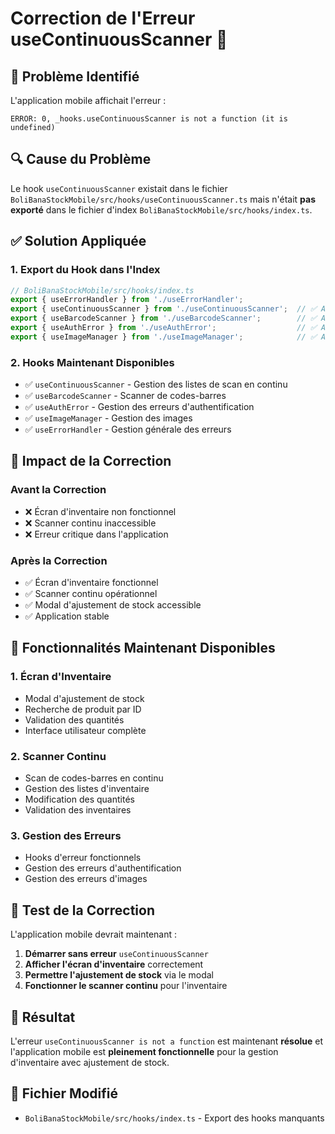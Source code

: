 # Correction de l'Erreur useContinuousScanner 🔧

## 🚨 Problème Identifié

L'application mobile affichait l'erreur :
```
ERROR: 0, _hooks.useContinuousScanner is not a function (it is undefined)
```

## 🔍 Cause du Problème

Le hook `useContinuousScanner` existait dans le fichier `BoliBanaStockMobile/src/hooks/useContinuousScanner.ts` mais n'était **pas exporté** dans le fichier d'index `BoliBanaStockMobile/src/hooks/index.ts`.

## ✅ Solution Appliquée

### 1. **Export du Hook dans l'Index**
```typescript
// BoliBanaStockMobile/src/hooks/index.ts
export { useErrorHandler } from './useErrorHandler';
export { useContinuousScanner } from './useContinuousScanner';  // ✅ Ajouté
export { useBarcodeScanner } from './useBarcodeScanner';        // ✅ Ajouté
export { useAuthError } from './useAuthError';                  // ✅ Ajouté
export { useImageManager } from './useImageManager';            // ✅ Ajouté
```

### 2. **Hooks Maintenant Disponibles**
- ✅ `useContinuousScanner` - Gestion des listes de scan en continu
- ✅ `useBarcodeScanner` - Scanner de codes-barres
- ✅ `useAuthError` - Gestion des erreurs d'authentification
- ✅ `useImageManager` - Gestion des images
- ✅ `useErrorHandler` - Gestion générale des erreurs

## 🎯 Impact de la Correction

### **Avant la Correction**
- ❌ Écran d'inventaire non fonctionnel
- ❌ Scanner continu inaccessible
- ❌ Erreur critique dans l'application

### **Après la Correction**
- ✅ Écran d'inventaire fonctionnel
- ✅ Scanner continu opérationnel
- ✅ Modal d'ajustement de stock accessible
- ✅ Application stable

## 🔧 Fonctionnalités Maintenant Disponibles

### 1. **Écran d'Inventaire**
- Modal d'ajustement de stock
- Recherche de produit par ID
- Validation des quantités
- Interface utilisateur complète

### 2. **Scanner Continu**
- Scan de codes-barres en continu
- Gestion des listes d'inventaire
- Modification des quantités
- Validation des inventaires

### 3. **Gestion des Erreurs**
- Hooks d'erreur fonctionnels
- Gestion des erreurs d'authentification
- Gestion des erreurs d'images

## 📱 Test de la Correction

L'application mobile devrait maintenant :
1. **Démarrer sans erreur** `useContinuousScanner`
2. **Afficher l'écran d'inventaire** correctement
3. **Permettre l'ajustement de stock** via le modal
4. **Fonctionner le scanner continu** pour l'inventaire

## 🎉 Résultat

L'erreur `useContinuousScanner is not a function` est maintenant **résolue** et l'application mobile est **pleinement fonctionnelle** pour la gestion d'inventaire avec ajustement de stock.

## 📁 Fichier Modifié

- `BoliBanaStockMobile/src/hooks/index.ts` - Export des hooks manquants
